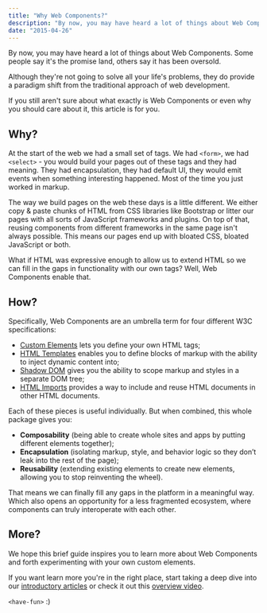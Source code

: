 ```yaml
---
title: "Why Web Components?"
description: "By now, you may have heard a lot of things about Web Components. Some people say it's the promise land, others say it has been oversold. Although they're not going to solve all your life's problems, they do provide a paradigm shift from the traditional approach of web development. If you still aren't sure about what exactly is Web Components or even why you should care about it, this article is for you."
date: "2015-04-26"
---
```


By now, you may have heard a lot of things about Web Components. Some people say it's the promise land, others say it has been oversold.

Although they're not going to solve all your life's problems, they do provide a paradigm shift from the traditional approach of web development.

If you still aren't sure about what exactly is Web Components or even why you should care about it, this article is for you.

## Why?

At the start of the web we had a small set of tags. We had `<form>`, we had `<select>` - you would build your pages out of these tags and they had meaning. They had encapsulation, they had default UI, they would emit events when something interesting happened. Most of the time you just worked in markup.

The way we build pages on the web these days is a little different. We either copy & paste chunks of HTML from CSS libraries like Bootstrap or litter our pages with all sorts of JavaScript frameworks and plugins. On top of that, reusing components from different frameworks in the same page isn't always possible. This means our pages end up with bloated CSS, bloated JavaScript or both.

What if HTML was expressive enough to allow us to extend HTML so we can fill in the gaps in functionality with our own tags? Well, Web Components enable that.

## How?

Specifically, Web Components are an umbrella term for four different W3C specifications:

- [Custom Elements](http://webcomponents.org/articles/introduction-to-custom-elements/) lets you define your own HTML tags;
- [HTML Templates](http://webcomponents.org/articles/introduction-to-template-element/) enables you to define blocks of markup with the ability to inject dynamic content into;
- [Shadow DOM](http://webcomponents.org/articles/introduction-to-shadow-dom/) gives you the ability to scope markup and styles in a separate DOM tree;
- [HTML Imports](http://webcomponents.org/articles/introduction-to-html-imports/) provides a way to include and reuse HTML documents in other HTML documents.

Each of these pieces is useful individually. But when combined, this whole package gives you:

- **Composability** (being able to create whole sites and apps by putting different elements together);
- **Encapsulation** (isolating markup, style, and behavior logic so they don’t leak into the rest of the page);
- **Reusability** (extending existing elements to create new elements, allowing you to stop reinventing the wheel).

That means we can finally fill any gaps in the platform in a meaningful way. Which also opens an opportunity for a less fragmented ecosystem, where components can truly interoperate with each other.

## More?

We hope this brief guide inspires you to learn more about Web Components and forth experimenting with your own custom elements.

If you want learn more you're in the right place, start taking a deep dive into our [introductory articles](http://webcomponents.org/tags/introduction) or check it out this [overview video](https://www.youtube.com/watch?v=T5y_lmLngAk).

`<have-fun>` :)
